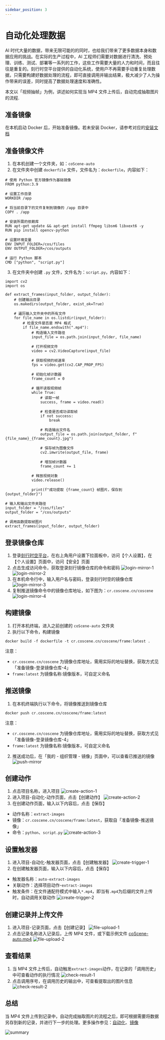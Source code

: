 ```yaml
---
sidebar_position: 3
---
```


# 自动化处理数据


AI 时代大量的数据，带来无限可能的的同时，也给我们带来了更多数据本身和数据应用的挑战。在实际的生产过程中，AI 工程师们需要对数据进行清洗、预处理、训练、测试、部署等一系列的工作，这些工作需要大量的人力和时间，而且往往是重复的。刻行时空平台提供的自动化系统，使用户不再需要手动重复处理数据，只需要构建好数据处理的流程，即可直接调用并输出结果，极大减少了人为操作带来的误差，同时提高了数据处理速度和准确性。

本文以「视频抽帧」为例，讲述如何实现当 MP4 文件上传后，自动完成抽取图片的流程.

## 准备镜像
在本机启动 Docker 后，开始准备镜像。若未安装 Docker，请参考对应的[安装文档](https://docs.docker.com/engine/install/)

## 准备镜像文件
1. 在本机创建一个文件夹，如：`coScene-auto`
2. 在文件夹中创建 `dockerfile` 文件，文件名为：`dockerfile`，内容如下：
```
# 使用 Python 官方镜像作为基础镜像
FROM python:3.9

# 设置工作目录
WORKDIR /app

# 将当前目录下的文件复制到镜像的 /app 目录中
COPY . /app

# 安装所需的依赖库
RUN apt-get update && apt-get install ffmpeg libsm6 libxext6 -y
RUN pip install opencv-python

# 设置环境变量
ENV INPUT_FOLDER=/cos/files
ENV OUTPUT_FOLDER=/cos/outputs

# 运行 Python 脚本
CMD ["python", "script.py"]
```
3. 在文件夹中创建 `.py` 文件，文件名为：`script.py`，内容如下：
```
import cv2
import os

def extract_frames(input_folder, output_folder):
    # 创建输出目录
    os.makedirs(output_folder, exist_ok=True)

    # 遍历输入文件夹中的所有文件
    for file_name in os.listdir(input_folder):
        # 检查文件是否是 MP4 格式
        if file_name.endswith(".mp4"):
            # 构造输入文件路径
            input_file = os.path.join(input_folder, file_name)

            # 打开视频文件
            video = cv2.VideoCapture(input_file)

            # 获取视频的帧速率
            fps = video.get(cv2.CAP_PROP_FPS)

            # 初始化帧计数器
            frame_count = 0

            # 循环读取视频帧
            while True:
                # 读取一帧
                success, frame = video.read()

                # 检查是否成功读取帧
                if not success:
                    break

                # 构造输出文件名
                output_file = os.path.join(output_folder, f"{file_name}_{frame_count}.jpg")

                # 保存帧为图像文件
                cv2.imwrite(output_file, frame)

                # 增加帧计数器
                frame_count += 1

            # 释放视频对象
            video.release()

            print(f"成功提取 {frame_count} 帧图片，保存到 {output_folder}")

# 输入和输出文件夹路径
input_folder = "/cos/files"
output_folder = "/cos/outputs"

# 调用函数提取帧图片
extract_frames(input_folder, output_folder)
```
## 登录镜像仓库
1. 登录[刻行时空平台](https://www.coscene.cn/)，在右上角用户设置下拉面板中，访问【个人设置】，在【个人设置】页面中，访问【安全】页面
2. 点击生成访问命令，获取登录刻行镜像仓库的命令和密码
![login-mirror-1](./img/3-login-mirror-1.png)
![login-mirror-2](./img/3-login-mirror-2.png)
4. 在本机命令行中，输入用户名与密码，登录刻行时空的镜像仓库
![login-mirror-3](./img/3-login-mirror-3.png)
5. 复制推送镜像命令中的镜像仓库地址，如下图为：`cr.coscene.cn/coscene`
![login-mirror-4](./img/3-login-mirror-4.png)

## 构建镜像
1. 打开本机终端，进入之前创建的 `coScene-auto` 文件夹
2. 执行以下命令，构建镜像
```
docker build -f dockerfile -t cr.coscene.cn/coscene/frame:latest .
```
注意：
- `cr.coscene.cn/coscene` 为镜像仓库地址，需用实际的地址替换，获取方式见「准备镜像-登录镜像仓库-4」
- `frame:latest` 为镜像名称:镜像版本，可自定义命名   

## 推送镜像
1. 在本机终端执行以下命令，将镜像推送到镜像仓库
```
docker push cr.coscene.cn/coscene/frame:latest
```
注意：
- `cr.coscene.cn/coscene` 为镜像仓库地址，需用实际的地址替换，获取方式见「准备镜像-登录镜像仓库-4」
- `frame:latest` 为镜像名称:镜像版本，可自定义命名

2. 推送成功后，在「我的 - 组织管理 - 镜像」页面中，可以查看已推送的镜像
![push-mirror](./img/3-push-mirror.png)

## 创建动作
1. 点击项目名称，进入项目
![create-action-1](./img/3-create-action-1.png)
2. 进入项目-自动化-动作页面，点击【创建动作】
![create-action-2](./img/3-create-action-2.png)
3. 在创建动作页面，输入以下内容后，点击【保存】
- 动作名称：`extract-images`
- 镜像：`cr.coscene.cn/coscene/frame:latest`，获取自「准备镜像-推送镜像」
- 命令：`python`、`script.py`
![create-action-3](./img/3-create-action-3.png)

## 设置触发器
1. 进入项目-自动化-触发器页面，点击【创建触发器】
![create-trigger-1](./img/3-create-trigger-1.png)
2. 在创建触发器页面，输入以下内容后，点击【保存】
- 触发器名称：`auto-extract-images`
- 关联动作：选择项目动作-`extract-images`
- 触发条件：在文件通配符模式中输入`*.mp4`，即当有`.mp4`为后缀的文件上传时，自动调用关联动作
![create-trigger-2](./img/3-create-trigger-2.png)

## 创建记录并上传文件
1. 进入项目-记录页面，点击【创建记录】
![file-upload-1](./img/3-file-upload-1.png)
2. 点击记录名称进入记录后，上传 MP4 文件，或下载示例文件 [coScene-auto.mp4](https://daiincoscene-artifacts-prod.oss-cn-hangzhou.aliyuncs.com/docs/5-use-case/coScene-auto.mp4)
![file-upload-2](./img/3-file-upload-2.png)

## 查看结果
1. 当 MP4 文件上传后，自动触发`extract-images`动作，在记录的「调用历史」中可查看动作的执行情况
![check-result-1](./img/3-check-result-1.png)
2. 点击调用序号，在调用历史的输出中，可查看提取出的图片信息
![check-result-2](./img/3-check-result-2.png)

## 总结
当 MP4 文件上传到记录中，自动完成抽取图片的流程之后，即可根据需要将数据另存到新的记录，并进行下一步的处理。更多操作参见：[自动化](https://docs.coscene.cn/docs/category/%E8%87%AA%E5%8A%A8%E5%8C%96/)、[镜像](https://docs.coscene.cn/docs/category/%E9%95%9C%E5%83%8F/)

![summary](./img/3-summary.png)





